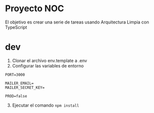 # Proyecto NOC

El objetivo es crear una serie de tareas usando Arquitectura Limpia con TypeScript


# dev
1. Clonar el archivo env.template a .env
2. Configurar las variables de entorno

```
PORT=3000

MAILER_EMAIL=
MAILER_SECRET_KEY=

PROD=false
```

3. Ejecutar el comando ```npm install```
